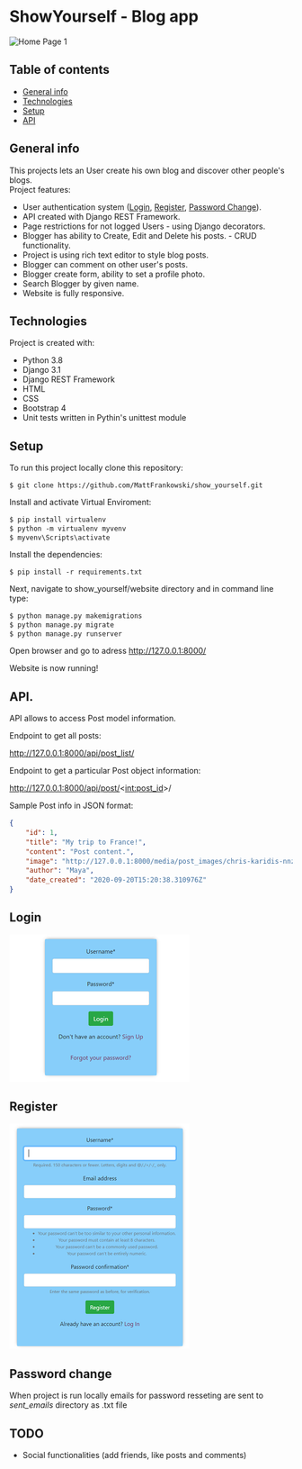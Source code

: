 # ShowYourself - Blog app
![Home Page 1](screenshots/show_yourself.gif)
## Table of contents
* [General info](#general-info)
* [Technologies](#technologies)
* [Setup](#setup)
* [API](#api)
## General info
This projects lets an User create his own blog and discover other people's blogs.\
Project features:
* User authentication system ([Login](#login), [Register](#register), [Password Change](#password-change)).
* API created with Django REST Framework.
* Page restrictions for not logged Users -  using Django decorators.
* Blogger has ability to Create, Edit and Delete his posts. - CRUD functionality.
* Project is using rich text editor to style blog posts.
* Blogger can comment on other user's posts.
* Blogger create form, ability to set a profile photo.
* Search Blogger by given name.
* Website is fully responsive.
## Technologies
Project is created with:
* Python 3.8
* Django 3.1
* Django REST Framework
* HTML
* CSS
* Bootstrap 4
* Unit tests written in Pythin's unittest module
## Setup
To run this project locally clone this repository:
```
$ git clone https://github.com/MattFrankowski/show_yourself.git
```

Install and activate Virtual Enviroment:
```
$ pip install virtualenv
$ python -m virtualenv myvenv
$ myvenv\Scripts\activate 
```

Install the dependencies:
```
$ pip install -r requirements.txt
```

Next, navigate to show_yourself/website directory and in command line type:
```
$ python manage.py makemigrations
$ python manage.py migrate
$ python manage.py runserver
```
Open browser and go to adress http://127.0.0.1:8000/

Website is now running!

## API.
API allows to access Post model information.

Endpoint to get all posts:

http://127.0.0.1:8000/api/post_list/

Endpoint to get a particular Post object information:

http://127.0.0.1:8000/api/post/<<int:post_id>>/

Sample Post info in JSON format:
```json
{
    "id": 1,
    "title": "My trip to France!",
    "content": "Post content.",
    "image": "http://127.0.0.1:8000/media/post_images/chris-karidis-nnzkZNYWHaU-unsplash.jpg",
    "author": "Maya",
    "date_created": "2020-09-20T15:20:38.310976Z"
}
```

## Login
![Login](screenshots/login.png)

## Register
![Register](screenshots/register.png)

## Password change
When project is run locally emails for password resseting are sent to *sent_emails* directory as .txt file

## TODO
* Social functionalities (add friends, like posts and comments)
